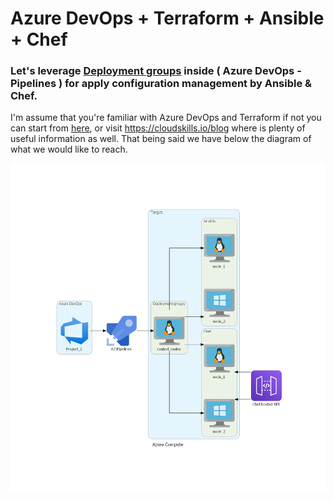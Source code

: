 # Azure DevOps + Terraform + Ansible + Chef
### Let's leverage [Deployment groups](https://docs.microsoft.com/en-us/azure/devops/pipelines/release/deployment-groups/?view=azure-devops) inside ( Azure DevOps - Pipelines ) for apply configuration management by Ansible & Chef.

I'm assume that you're familiar with Azure DevOps and Terraform if not you can start from [here](https://medium.com/faun/lets-do-devops-build-an-azure-devops-terraform-pipeline-part-1-2-9ab301f3923c?), or visit https://cloudskills.io/blog where is plenty of useful information as well. That being said we have below the diagram of what we would like to reach.

![Diagram](.attachments/az_diagram1.png)



